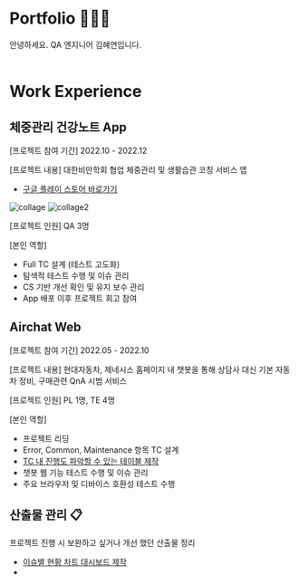 # Portfolio 💁🏻‍♀️
안녕하세요. QA 엔지니어 김혜연입니다.
<br></br>

# Work Experience

## 체중관리 건강노트 App

[프로젝트 참여 기간] 2022.10 - 2022.12

[프로젝트 내용] 대한비만학회 협업 체중관리 및 생활습관 코칭 서비스 앱 

- [구글 플레이 스토어 바로가기](https://play.google.com/store/apps/details?id=net.huray.ksso)

![collage](https://user-images.githubusercontent.com/121289071/211623505-19afb943-58d8-44f2-b2f8-91229d88e4fb.png)
![collage2](https://user-images.githubusercontent.com/121289071/211623515-d20e47ec-54bb-4606-b57d-5bcf8ef54fa2.png)

[프로젝트 인원] QA 3명

[본인 역할]
- Full TC 설계 (테스트 고도화)
- 탐색적 테스트 수행 및 이슈 관리
- CS 기반 개선 확인 및 유지 보수 관리
- App 배포 이후 프로젝트 회고 참여



## Airchat Web


[프로젝트 참여 기간] 2022.05 - 2022.10

[프로젝트 내용] 현대자동차, 제네시스 홈페이지 내 챗봇을 통해 상담사 대신 기본 자동차 정비, 구매관련 QnA 시범 서비스

[프로젝트 인원] PL 1명, TE 4명

[본인 역할]
- 프로젝트 리딩
- Error, Common, Maintenance 항목 TC 설계
- [TC 내 진행도 파악할 수 있는 테이블 제작](https://github.com/heeye-log/heeye-log/blob/main/%ED%8F%AC%ED%8A%B8%ED%8F%B4%EB%A6%AC%EC%98%A4/Progress%20Table.md)
- 챗봇 웹 기능 테스트 수행 및 이슈 관리
- 주요 브라우저 및 디바이스 호환성 테스트 수행



## 산출물 관리 📋

프로젝트 진행 시 보완하고 싶거나 개선 했던 산출물 정리

- [이슈별 현황 차트 대시보드 제작](https://github.com/heeye-log/heeye-log/blob/main/%ED%8F%AC%ED%8A%B8%ED%8F%B4%EB%A6%AC%EC%98%A4/%EC%82%B0%EC%B6%9C%EB%AC%BC/Issue_Dashboard.md)
- 
